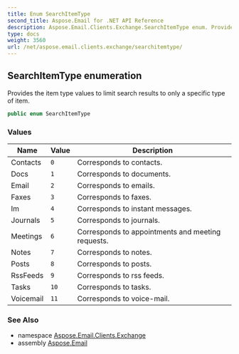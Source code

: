 ```yaml
---
title: Enum SearchItemType
second_title: Aspose.Email for .NET API Reference
description: Aspose.Email.Clients.Exchange.SearchItemType enum. Provides the item type values to limit search results to only a specific type of item
type: docs
weight: 3560
url: /net/aspose.email.clients.exchange/searchitemtype/
---
```

## SearchItemType enumeration

Provides the item type values to limit search results to only a specific type of item.

```csharp
public enum SearchItemType
```

### Values

| Name | Value | Description |
| --- | --- | --- |
| Contacts | `0` | Corresponds to contacts. |
| Docs | `1` | Corresponds to documents. |
| Email | `2` | Corresponds to emails. |
| Faxes | `3` | Corresponds to faxes. |
| Im | `4` | Corresponds to instant messages. |
| Journals | `5` | Corresponds to journals. |
| Meetings | `6` | Corresponds to appointments and meeting requests. |
| Notes | `7` | Corresponds to notes. |
| Posts | `8` | Corresponds to posts. |
| RssFeeds | `9` | Corresponds to rss feeds. |
| Tasks | `10` | Corresponds to tasks. |
| Voicemail | `11` | Corresponds to voice-mail. |

### See Also

* namespace [Aspose.Email.Clients.Exchange](../../aspose.email.clients.exchange/)
* assembly [Aspose.Email](../../)



